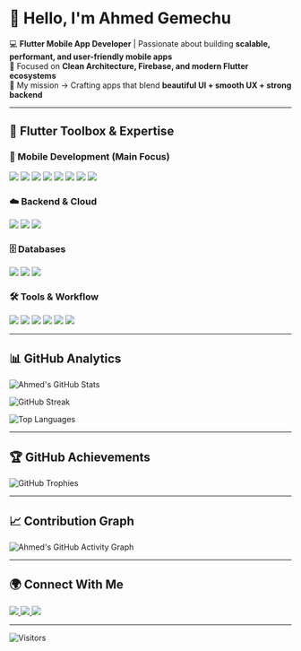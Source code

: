 # 👋 Hello, I'm Ahmed Gemechu  

💻 **Flutter Mobile App Developer** | Passionate about building **scalable, performant, and user-friendly mobile apps**  
🌱 Focused on **Clean Architecture, Firebase, and modern Flutter ecosystems**  
🎯 My mission → Crafting apps that blend **beautiful UI + smooth UX + strong backend**  

---

## 🚀 Flutter Toolbox & Expertise  

### 📱 Mobile Development (Main Focus)  
<p>
  <img src="https://img.shields.io/badge/Flutter-02569B?style=for-the-badge&logo=flutter&logoColor=white"/>
  <img src="https://img.shields.io/badge/Dart-0175C2?style=for-the-badge&logo=dart&logoColor=white"/>
  <img src="https://img.shields.io/badge/BLoC-25A1D7?style=for-the-badge&logo=flutter&logoColor=white"/>
  <img src="https://img.shields.io/badge/Cubit-0A7BC2?style=for-the-badge&logo=flutter&logoColor=white"/>
  <img src="https://img.shields.io/badge/Clean_Architecture-2C2C32?style=for-the-badge&logo=flutter&logoColor=white"/>
  <img src="https://img.shields.io/badge/GetIt-FF5722?style=for-the-badge&logo=flutter&logoColor=white"/>
  <img src="https://img.shields.io/badge/GoRouter-0F9D58?style=for-the-badge&logo=flutter&logoColor=white"/>
  <img src="https://img.shields.io/badge/Hydrated_Bloc-0078D4?style=for-the-badge&logo=flutter&logoColor=white"/>
</p>  

### ☁️ Backend & Cloud  
<p>
  <img src="https://img.shields.io/badge/Firebase-FFCA28?style=for-the-badge&logo=firebase&logoColor=black"/>
  <img src="https://img.shields.io/badge/Supabase-3ECF8E?style=for-the-badge&logo=supabase&logoColor=white"/>
  <img src="https://img.shields.io/badge/Node.js-339933?style=for-the-badge&logo=nodedotjs&logoColor=white"/>
</p>  

### 🗄️ Databases  
<p>
  <img src="https://img.shields.io/badge/Firestore-FFA000?style=for-the-badge&logo=firebase&logoColor=white"/>
  <img src="https://img.shields.io/badge/SQLite-003B57?style=for-the-badge&logo=sqlite&logoColor=white"/>
  <img src="https://img.shields.io/badge/MongoDB-47A248?style=for-the-badge&logo=mongodb&logoColor=white"/>
</p>  

### 🛠️ Tools & Workflow  
<p>
  <img src="https://img.shields.io/badge/Git-F05032?style=for-the-badge&logo=git&logoColor=white"/>
  <img src="https://img.shields.io/badge/GitHub-181717?style=for-the-badge&logo=github&logoColor=white"/>
  <img src="https://img.shields.io/badge/VS_Code-007ACC?style=for-the-badge&logo=visual-studio-code&logoColor=white"/>
  <img src="https://img.shields.io/badge/Android_Studio-3DDC84?style=for-the-badge&logo=android-studio&logoColor=white"/>
  <img src="https://img.shields.io/badge/Figma-F24E1E?style=for-the-badge&logo=figma&logoColor=white"/>
  <img src="https://img.shields.io/badge/Postman-FF6C37?style=for-the-badge&logo=postman&logoColor=white"/>
</p>  

---

## 📊 GitHub Analytics  

![Ahmed's GitHub Stats](https://github-readme-stats.vercel.app/api?username=ahmedx44&show_icons=true&theme=tokyonight&hide_border=true&include_all_commits=true&count_private=true)  

![GitHub Streak](https://github-readme-streak-stats.herokuapp.com/?user=ahmedx44&theme=tokyonight&hide_border=true)  

![Top Languages](https://github-readme-stats.vercel.app/api/top-langs/?username=ahmedx44&theme=tokyonight&hide_border=true&layout=compact&langs_count=8)  

---

## 🏆 GitHub Achievements  

![GitHub Trophies](https://github-profile-trophy.vercel.app/?username=ahmedx44&theme=tokyonight&no-frame=true&no-bg=true&margin-w=15&row=2&column=4)

---

## 📈 Contribution Graph  

![Ahmed's GitHub Activity Graph](https://github-readme-activity-graph.vercel.app/graph?username=ahmedx44&theme=tokyo-night&hide_border=true&area=true)  

---

## 🌍 Connect With Me  

<p>
  <a href="https://ahmedportfolio-xi.vercel.app/">
    <img src="https://img.shields.io/badge/Portfolio-%23000000.svg?style=for-the-badge&logo=vercel&logoColor=white"/>
  </a>
  <a href="https://www.linkedin.com/in/ahmed-g-566169211/">
    <img src="https://img.shields.io/badge/LinkedIn-0A66C2?style=for-the-badge&logo=linkedin&logoColor=white"/>
  </a>
  <a href="mailto:ahmedgemechu14@gmail.com">
    <img src="https://img.shields.io/badge/Gmail-D14836?style=for-the-badge&logo=gmail&logoColor=white"/>
  </a>
</p>

---

![Visitors](https://komarev.com/ghpvc/?username=ahmedx44&color=blueviolet&style=flat-square)  
